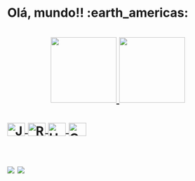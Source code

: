 <div >
<h1> Olá, mundo!! :earth_americas: <h1>
<div align="end">
</div>


<div align="center">
  <a href="https://github.com/letcambui">
  <img height="150px" src="https://github-readme-stats.vercel.app/api?username=letcambui&hide=stars,prs,contribs&show_icons=true&theme=buefy&include_all_commits=true&count_private=true"/>
  <img height="150px" src="https://github-readme-stats.vercel.app/api/top-langs/?username=letcambui&layout=compact&langs_count=7&theme=buefy"/>
</div>

<div style="display: inline_block"><br>
  <img align="center" alt="Js" height="30" width="40" src="https://cdn.jsdelivr.net/gh/devicons/devicon/icons/javascript/javascript-plain.svg">
  <img align="center" alt="React" height="30" width="40" src="https://cdn.jsdelivr.net/gh/devicons/devicon/icons/react/react-original.svg">
  <img align="center" alt="HTML" height="30" width="40" src="https://cdn.jsdelivr.net/gh/devicons/devicon/icons/html5/html5-plain.svg">
  <img align="center" alt="CSS" height="30" width="40" src="https://cdn.jsdelivr.net/gh/devicons/devicon/icons/css3/css3-plain.svg">
 </div>
  
 ##
 
 <div>
   <a href="https://instagram.com/leticiacambui_" target="_blank"> <img src="https://img.shields.io/badge/Instagram-E4405F?style=for-the-badge&logo=instagram&logoColor=white"/></a>
   <a href="https://www.linkedin.com/in/leticia-cambui-m/" target="_blank"> <img src="https://img.shields.io/badge/LinkedIn-0077B5?style=for-the-badge&logo=linkedin&logoColor=white" target="_blank"/></a>
   
 
 </div>
  
 
 </div>
